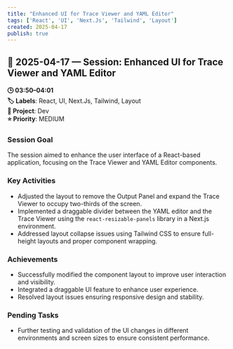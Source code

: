```yaml
---
title: "Enhanced UI for Trace Viewer and YAML Editor"
tags: ['React', 'UI', 'Next.Js', 'Tailwind', 'Layout']
created: 2025-04-17
publish: true
---
```


## 📅 2025-04-17 — Session: Enhanced UI for Trace Viewer and YAML Editor

**🕒 03:50–04:01**  
**🏷️ Labels**: React, UI, Next.Js, Tailwind, Layout  
**📂 Project**: Dev  
**⭐ Priority**: MEDIUM  


### Session Goal
The session aimed to enhance the user interface of a React-based application, focusing on the Trace Viewer and YAML Editor components.

### Key Activities
- Adjusted the layout to remove the Output Panel and expand the Trace Viewer to occupy two-thirds of the screen.
- Implemented a draggable divider between the YAML editor and the Trace Viewer using the `react-resizable-panels` library in a Next.js environment.
- Addressed layout collapse issues using Tailwind CSS to ensure full-height layouts and proper component wrapping.

### Achievements
- Successfully modified the component layout to improve user interaction and visibility.
- Integrated a draggable UI feature to enhance user experience.
- Resolved layout issues ensuring responsive design and stability.

### Pending Tasks
- Further testing and validation of the UI changes in different environments and screen sizes to ensure consistent performance.
